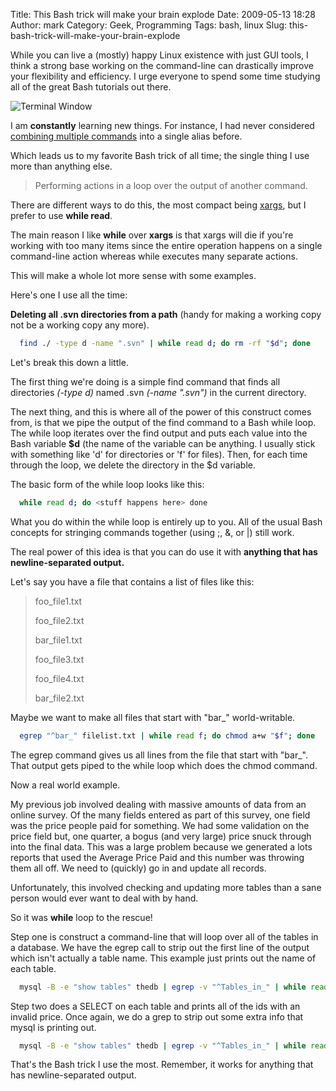 Title: This Bash trick will make your brain explode
Date: 2009-05-13 18:28
Author: mark
Category: Geek, Programming
Tags: bash, linux
Slug: this-bash-trick-will-make-your-brain-explode

While you can live a (mostly) happy Linux existence with just GUI tools,
I think a strong base working on the command-line can drastically
improve your flexibility and efficiency. I urge everyone to spend some
time studying all of the great Bash tutorials out there.

![Terminal Window][]

I am **constantly** learning new things. For instance, I had never
considered [combining multiple commands][] into a single alias before.

Which leads us to my favorite Bash trick of all time; the single thing I
use more than anything else.


> 
> Performing actions in a loop over the output of another command.
>
> 



There are different ways to do this, the most compact being [xargs][],
but I prefer to use **while read**.

The main reason I like **while** over **xargs** is that xargs will die
if you're working with too many items since the entire operation happens
on a single command-line action whereas while executes many separate
actions.

This will make a whole lot more sense with some examples.

Here's one I use all the time:

**Deleting all .svn directories from a path** (handy for making a
working copy not be a working copy any more).


~~~~ {.bash name="code"}
  find ./ -type d -name ".svn" | while read d; do rm -rf "$d"; done
~~~~



Let's break this down a little.

The first thing we're doing is a simple find command that finds all
directories *(-type d)* named .svn *(-name ".svn")* in the current
directory.

The next thing, and this is where all of the power of this construct
comes from, is that we pipe the output of the find command to a Bash
while loop. The while loop iterates over the find output and puts each
value into the Bash variable **$d** (the name of the variable can be
anything. I usually stick with something like 'd' for directories or 'f'
for files). Then, for each time through the loop, we delete the
directory in the $d variable.

The basic form of the while loop looks like this:


~~~~ {.bash name="code"}
  while read d; do <stuff happens here> done
~~~~



What you do within the while loop is entirely up to you. All of the
usual Bash concepts for stringing commands together (using ;, &, or |)
still work.

The real power of this idea is that you can do use it with **anything
that has newline-separated output.**

Let's say you have a file that contains a list of files like this:


> 
> foo\_file1.txt
>
> foo\_file2.txt
>
> bar\_file1.txt
>
> foo\_file3.txt
>
> foo\_file4.txt
>
> bar\_file2.txt
>
> 


Maybe we want to make all files that start with "bar\_" world-writable.


~~~~ {.bash name="code"}
  egrep "^bar_" filelist.txt | while read f; do chmod a+w "$f"; done
~~~~



The egrep command gives us all lines from the file that start with
"bar\_". That output gets piped to the while loop which does the chmod
command.

Now a real world example.

My previous job involved dealing with massive amounts of data from an
online survey. Of the many fields entered as part of this survey, one
field was the price people paid for something. We had some validation on
the price field but, one quarter, a bogus (and very large) price snuck
through into the final data. This was a large problem because we
generated a lots reports that used the Average Price Paid and this
number was throwing them all off. We need to (quickly) go in and update
all records.

Unfortunately, this involved checking and updating more tables than a
sane person would ever want to deal with by hand.

So it was **while** loop to the rescue!

Step one is construct a command-line that will loop over all of the
tables in a database. We have the egrep call to strip out the first line
of the output which isn't actually a table name. This example just
prints out the name of each table.


~~~~ {.bash name="code"}
  mysql -B -e "show tables" thedb | egrep -v "^Tables_in_" | while read tbl; do echo "$tbl"; done
~~~~



Step two does a SELECT on each table and prints all of the ids with an
invalid price. Once again, we do a grep to strip out some extra info
that mysql is printing out.


~~~~ {.bash name="code"}
  mysql -B -e "show tables" thedb | egrep -v "^Tables_in_" | while read tbl; do mysql -B -e "SELECT id FROM $tbl WHERE price >= 10000" | egrep "^[0-9]"; done
~~~~



That's the Bash trick I use the most. Remember, it works for anything
that has newline-separated output.

  [Terminal Window]: http://farm3.static.flickr.com/2226/3527858095_2dc5e3e64f_m.jpg
  [combining multiple commands]: http://www.coffeemonk.com/2009/05/linux-toolbox-alias/%20
  [xargs]: http://unixhelp.ed.ac.uk/CGI/man-cgi?xargs
